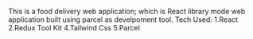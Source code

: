 This is a food delivery web application;
which is React library mode web application built using parcel as develpoment tool. 
Tech Used:
1.React
2.Redux Tool Kit
4.Tailwind Css
5.Parcel

